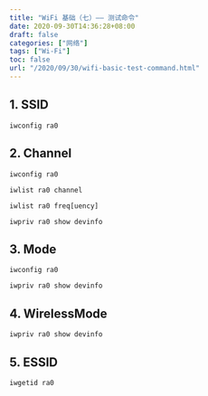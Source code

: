 ```yaml
---
title: "WiFi 基础（七）—— 测试命令"
date: 2020-09-30T14:36:28+08:00
draft: false
categories: ["网络"]
tags: ["Wi-Fi"]
toc: false
url: "/2020/09/30/wifi-basic-test-command.html"
---
```


## 1. SSID

`iwconfig ra0`

## 2. Channel

`iwconfig ra0`  

`iwlist ra0 channel` 

`iwlist ra0 freq[uency]`

`iwpriv ra0 show devinfo`

## 3. Mode

`iwconfig ra0`  

`iwpriv ra0 show devinfo`

## 4. WirelessMode

`iwpriv ra0 show devinfo`

## 5. ESSID

`iwgetid ra0`